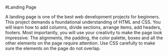 #Landing Page

A landing page is one of the best web development
projects for beginners. This project demands a
foundational understanding of HTML and CSS. You
will learn how to add columns, divide sections,
arrange items, add headers, footers. Most
importantly, you will use your creativity to make the
page look impressive. The alignments, the padding,
the color palette, boxes and all the other elements
on the page require attention. Use CSS carefully to
make sure the elements on the page do not overlap.
